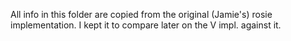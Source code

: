 
All info in this folder are copied from the original (Jamie's) rosie implementation.
I kept it to compare later on the V impl. against it.
